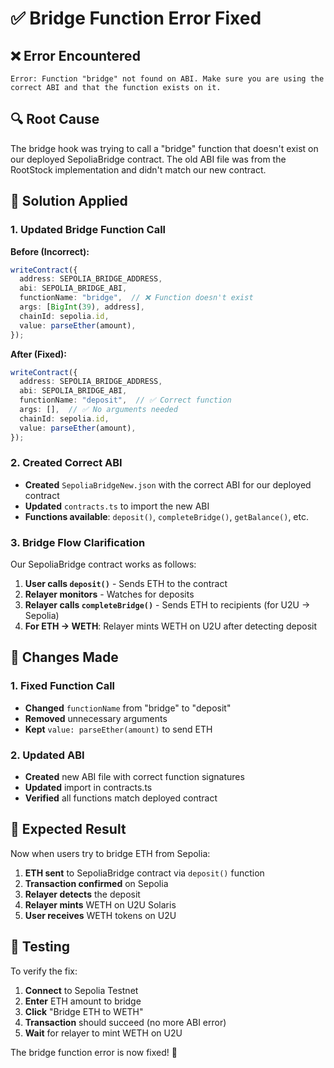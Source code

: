# ✅ Bridge Function Error Fixed

## ❌ **Error Encountered**
```
Error: Function "bridge" not found on ABI. Make sure you are using the correct ABI and that the function exists on it.
```

## 🔍 **Root Cause**
The bridge hook was trying to call a "bridge" function that doesn't exist on our deployed SepoliaBridge contract. The old ABI file was from the RootStock implementation and didn't match our new contract.

## 🔧 **Solution Applied**

### **1. Updated Bridge Function Call**
**Before (Incorrect):**
```typescript
writeContract({
  address: SEPOLIA_BRIDGE_ADDRESS,
  abi: SEPOLIA_BRIDGE_ABI,
  functionName: "bridge",  // ❌ Function doesn't exist
  args: [BigInt(39), address],
  chainId: sepolia.id,
  value: parseEther(amount),
});
```

**After (Fixed):**
```typescript
writeContract({
  address: SEPOLIA_BRIDGE_ADDRESS,
  abi: SEPOLIA_BRIDGE_ABI,
  functionName: "deposit",  // ✅ Correct function
  args: [],  // ✅ No arguments needed
  chainId: sepolia.id,
  value: parseEther(amount),
});
```

### **2. Created Correct ABI**
- **Created** `SepoliaBridgeNew.json` with the correct ABI for our deployed contract
- **Updated** `contracts.ts` to import the new ABI
- **Functions available**: `deposit()`, `completeBridge()`, `getBalance()`, etc.

### **3. Bridge Flow Clarification**
Our SepoliaBridge contract works as follows:
1. **User calls `deposit()`** - Sends ETH to the contract
2. **Relayer monitors** - Watches for deposits
3. **Relayer calls `completeBridge()`** - Sends ETH to recipients (for U2U → Sepolia)
4. **For ETH → WETH**: Relayer mints WETH on U2U after detecting deposit

## 🎯 **Changes Made**

### **1. Fixed Function Call**
- **Changed** `functionName` from "bridge" to "deposit"
- **Removed** unnecessary arguments
- **Kept** `value: parseEther(amount)` to send ETH

### **2. Updated ABI**
- **Created** new ABI file with correct function signatures
- **Updated** import in contracts.ts
- **Verified** all functions match deployed contract

## 🚀 **Expected Result**

Now when users try to bridge ETH from Sepolia:
1. **ETH sent** to SepoliaBridge contract via `deposit()` function
2. **Transaction confirmed** on Sepolia
3. **Relayer detects** the deposit
4. **Relayer mints** WETH on U2U Solaris
5. **User receives** WETH tokens on U2U

## 🧪 **Testing**

To verify the fix:
1. **Connect** to Sepolia Testnet
2. **Enter** ETH amount to bridge
3. **Click** "Bridge ETH to WETH"
4. **Transaction** should succeed (no more ABI error)
5. **Wait** for relayer to mint WETH on U2U

The bridge function error is now fixed! 🎉
